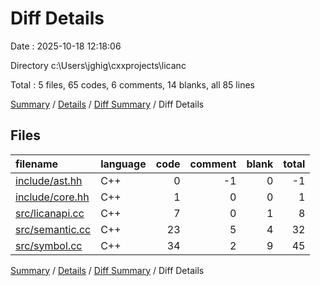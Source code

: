 # Diff Details

Date : 2025-10-18 12:18:06

Directory c:\\Users\\jghig\\cxxprojects\\licanc

Total : 5 files,  65 codes, 6 comments, 14 blanks, all 85 lines

[Summary](results.md) / [Details](details.md) / [Diff Summary](diff.md) / Diff Details

## Files
| filename | language | code | comment | blank | total |
| :--- | :--- | ---: | ---: | ---: | ---: |
| [include/ast.hh](/include/ast.hh) | C++ | 0 | -1 | 0 | -1 |
| [include/core.hh](/include/core.hh) | C++ | 1 | 0 | 0 | 1 |
| [src/licanapi.cc](/src/licanapi.cc) | C++ | 7 | 0 | 1 | 8 |
| [src/semantic.cc](/src/semantic.cc) | C++ | 23 | 5 | 4 | 32 |
| [src/symbol.cc](/src/symbol.cc) | C++ | 34 | 2 | 9 | 45 |

[Summary](results.md) / [Details](details.md) / [Diff Summary](diff.md) / Diff Details